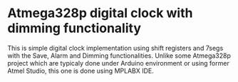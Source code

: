 # Atmega328p digital clock with dimming functionality
This is simple digital clock implementation using shift registers and 7segs with the Save, Alarm and Dimming functionalities.
Unlike some Atmega328p project which are typicaly done under Arduino environment or using former Atmel Studio, this one is done using MPLABX IDE.
